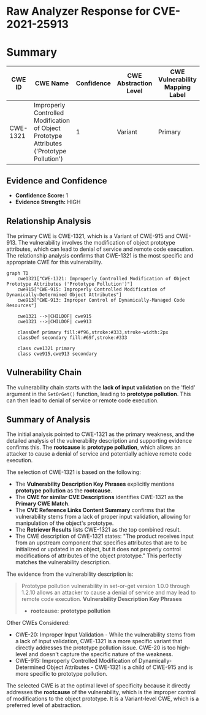 # Raw Analyzer Response for CVE-2021-25913

# Summary
| CWE ID    | CWE Name                                                                                    | Confidence | CWE Abstraction Level | CWE Vulnerability Mapping Label | CWE-Vulnerability Mapping Notes |
| --------- | ------------------------------------------------------------------------------------------- | ---------- | --------------------- | ------------------------------- | ------------------------------- |
| CWE-1321  | Improperly Controlled Modification of Object Prototype Attributes ('Prototype Pollution') | 1          | Variant               | Primary                         | Allowed                         |

## Evidence and Confidence

*   **Confidence Score:** 1
*   **Evidence Strength:** HIGH

## Relationship Analysis
The primary CWE is CWE-1321, which is a Variant of CWE-915 and CWE-913. The vulnerability involves the modification of object prototype attributes, which can lead to denial of service and remote code execution. The relationship analysis confirms that CWE-1321 is the most specific and appropriate CWE for this vulnerability.

```mermaid
graph TD
    cwe1321["CWE-1321: Improperly Controlled Modification of Object Prototype Attributes ('Prototype Pollution')"]
    cwe915["CWE-915: Improperly Controlled Modification of Dynamically-Determined Object Attributes"]
    cwe913["CWE-913: Improper Control of Dynamically-Managed Code Resources"]

    cwe1321 -->|CHILDOF| cwe915
    cwe1321 -->|CHILDOF| cwe913
    
    classDef primary fill:#f96,stroke:#333,stroke-width:2px
    classDef secondary fill:#69f,stroke:#333
    
    class cwe1321 primary
    class cwe915,cwe913 secondary
```

## Vulnerability Chain
The vulnerability chain starts with the **lack of input validation** on the 'field' argument in the `SetOrGet()` function, leading to **prototype pollution**. This can then lead to denial of service or remote code execution.

## Summary of Analysis
The initial analysis pointed to CWE-1321 as the primary weakness, and the detailed analysis of the vulnerability description and supporting evidence confirms this. The **rootcause** is **prototype pollution**, which allows an attacker to cause a denial of service and potentially achieve remote code execution.

The selection of CWE-1321 is based on the following:
*   The **Vulnerability Description Key Phrases** explicitly mentions **prototype pollution** as the **rootcause**.
*   The **CWE for similar CVE Descriptions** identifies CWE-1321 as the **Primary CWE Match**.
*   The **CVE Reference Links Content Summary** confirms that the vulnerability stems from a lack of proper input validation, allowing for manipulation of the object's prototype.
*   The **Retriever Results** lists CWE-1321 as the top combined result.
*   The CWE description of CWE-1321 states: "The product receives input from an upstream component that specifies attributes that are to be initialized or updated in an object, but it does not properly control modifications of attributes of the object prototype." This perfectly matches the vulnerability description.

The evidence from the vulnerability description is:
> Prototype pollution vulnerability in set-or-get version 1.0.0 through 1.2.10 allows an attacker to cause a denial of service and may lead to remote code execution.
> **Vulnerability Description Key Phrases**
> -   **rootcause:** **prototype pollution**

Other CWEs Considered:

*   CWE-20: Improper Input Validation - While the vulnerability stems from a lack of input validation, CWE-1321 is a more specific variant that directly addresses the prototype pollution issue. CWE-20 is too high-level and doesn't capture the specific nature of the weakness.
*   CWE-915: Improperly Controlled Modification of Dynamically-Determined Object Attributes - CWE-1321 is a child of CWE-915 and is more specific to prototype pollution.

The selected CWE is at the optimal level of specificity because it directly addresses the **rootcause** of the vulnerability, which is the improper control of modifications to the object prototype. It is a Variant-level CWE, which is a preferred level of abstraction.